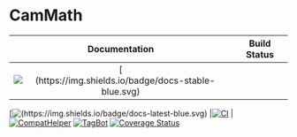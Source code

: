 # CamMath
| **Documentation**                                                               | **Build Status**                                                                                |
|:-------------------------------------------------------------------------------:|:-----------------------------------------------------------------------------------------------:|
|[![(https://img.shields.io/badge/docs-stable-blue.svg)](https://walra356.github.io/CamiXon.jl/stable)
[![(https://img.shields.io/badge/docs-latest-blue.svg)](https://walra356.github.io/CamiXon.jl/dev)
|[![CI](https://github.com/walra356/CamMath.jl/actions/workflows/CI.yml/badge.svg)](https://github.com/walra356/CamMath.jl/actions/workflows/CI.yml)
|[![CompatHelper](https://github.com/walra356/CamMath.jl/actions/workflows/CompatHelper.yml/badge.svg)](https://github.com/walra356/CamMath.jl/actions/workflows/CompatHelper.yml)
[![TagBot](https://github.com/walra356/CamMath.jl/actions/workflows/TagBot.yml/badge.svg)](https://github.com/walra356/CamMath.jl/actions/workflows/TagBot.yml)
[![Coverage Status](https://coveralls.io/repos/github/JuliaDiff/CamMath.jl/badge.svg?branch=main)](https://coveralls.io/github/JuliaDiff/CamMath.jl?branch=main)

